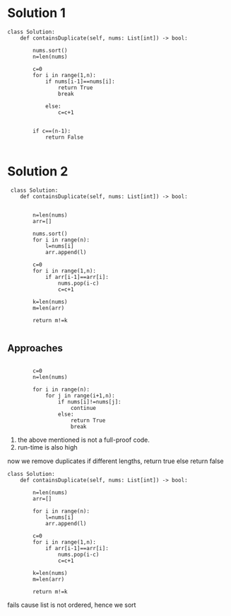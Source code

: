 # Solution 1
```
class Solution:
    def containsDuplicate(self, nums: List[int]) -> bool:
 
        nums.sort()
        n=len(nums)

        c=0
        for i in range(1,n):
            if nums[i-1]==nums[i]:
                return True
                break

            else:
                c=c+1
            
        
        if c==(n-1):
            return False
            
```

# Solution 2
``` 
 class Solution:
    def containsDuplicate(self, nums: List[int]) -> bool:
        

        n=len(nums)    
        arr=[]

        nums.sort()
        for i in range(n):
            l=nums[i]
            arr.append(l)

        c=0
        for i in range(1,n):
            if arr[i-1]==arr[i]:
                nums.pop(i-c)
                c=c+1

        k=len(nums)
        m=len(arr)

        return m!=k
        
 ```


## Approaches

```

        c=0
        n=len(nums)

        for i in range(n):    
            for j in range(i+1,n):
                if nums[i]!=nums[j]:
                    continue
                else:
                    return True
                    break

 ```       
1. the above mentioned is not a full-proof code.
2. run-time is also high

now we remove duplicates
if different lengths, return true
else return false

```
class Solution:
    def containsDuplicate(self, nums: List[int]) -> bool:
        
        n=len(nums)    
        arr=[]

        for i in range(n):
            l=nums[i]
            arr.append(l)

        c=0
        for i in range(1,n):
            if arr[i-1]==arr[i]:
                nums.pop(i-c)
                c=c+1

        k=len(nums)
        m=len(arr)

        return m!=k
```        
        
        
 fails cause list is not ordered, hence we sort
 
 
